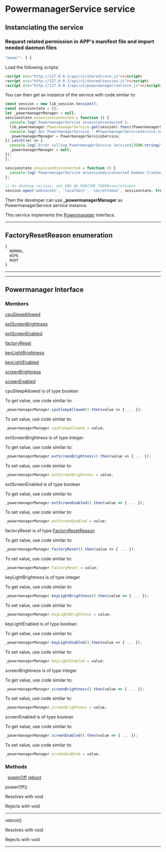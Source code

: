 # PowermanagerService service

## Instanciating the service

### Request related permission in APP's manifest file and import needed daemon files

```javascript
"power": { }
``` 
Load the following scripts:

```html
<script src="http://127.0.0.1/api/v1/shared/core.js"></script>
<script src="http://127.0.0.1/api/v1/shared/session.js"></script>
<script src="http://127.0.0.1/api/v1/powermanager/service.js"></script>
```

You can then get an instance of the service with code similar to:

```javascript
const session = new lib_session.Session();
const sessionstate = {};
let _powermanagerManager = null;
sessionstate.onsessionconnected = function () {
  console.log(`PowermanagerService onsessionconnected`);
  lib_powermanager.PowermanagerService.get(session).then((PowermanagerServiceService) => {
  console.log(`Got PowermanagerService : #PowermanagerServiceService.service_id}`);
  _powermanagerManager = PowermanagerServiceService;
}).catch((e) => {
  console.log(`Error calling PowermanagerService service${JSON.stringify(e)}`);
  _powermanagerManager = null;
});
};

sessionstate.onsessiondisconnected = function () {
  console.log(`PowermanagerService onsessiondisconnected Daemon Crashed`);
};

// On desktop version, set ENV WS_RUNTIME_TOKEN=secrettoken
session.open('websocket', 'localhost', 'secrettoken', sessionstate, true);
```
Then the developer can use **_powermanagerManager** as PowermanagerService service instance.

This service implements the [Powermanager](#interface_Powermanager) interface.

---

## FactoryResetReason enumeration
```javascript
{
  NORMAL,
  WIPE,
  ROOT
}
```

---


---




## Powermanager Interface

### Members

[cpuSleepAllowed](#interface_Powermanager_member_cpuSleepAllowed)

[extScreenBrightness](#interface_Powermanager_member_extScreenBrightness)

[extScreenEnabled](#interface_Powermanager_member_extScreenEnabled)

[factoryReset](#interface_Powermanager_member_factoryReset)

[keyLightBrightness](#interface_Powermanager_member_keyLightBrightness)

[keyLightEnabled](#interface_Powermanager_member_keyLightEnabled)

[screenBrightness](#interface_Powermanager_member_screenBrightness)

[screenEnabled](#interface_Powermanager_member_screenEnabled)


cpuSleepAllowed is of type boolean

To get  value, use code similar to:
```javascript
_powermanagerManager.cpuSleepAllowed().then(value => { ... });
```
To set  value, use code similar to:
```javascript
_powermanagerManager.cpuSleepAllowed = value;
```

extScreenBrightness is of type integer

To get  value, use code similar to:
```javascript
_powermanagerManager.extScreenBrightness().then(value => { ... });
```
To set  value, use code similar to:
```javascript
_powermanagerManager.extScreenBrightness = value;
```

extScreenEnabled is of type boolean

To get  value, use code similar to:
```javascript
_powermanagerManager.extScreenEnabled().then(value => { ... });
```
To set  value, use code similar to:
```javascript
_powermanagerManager.extScreenEnabled = value;
```

factoryReset is of type <a href="#enumeration_FactoryResetReason">FactoryResetReason</a>

To get  value, use code similar to:
```javascript
_powermanagerManager.factoryReset().then(value => { ... });
```
To set  value, use code similar to:
```javascript
_powermanagerManager.factoryReset = value;
```

keyLightBrightness is of type integer

To get  value, use code similar to:
```javascript
_powermanagerManager.keyLightBrightness().then(value => { ... });
```
To set  value, use code similar to:
```javascript
_powermanagerManager.keyLightBrightness = value;
```

keyLightEnabled is of type boolean

To get  value, use code similar to:
```javascript
_powermanagerManager.keyLightEnabled().then(value => { ... });
```
To set  value, use code similar to:
```javascript
_powermanagerManager.keyLightEnabled = value;
```

screenBrightness is of type integer

To get  value, use code similar to:
```javascript
_powermanagerManager.screenBrightness().then(value => { ... });
```
To set  value, use code similar to:
```javascript
_powermanagerManager.screenBrightness = value;
```

screenEnabled is of type boolean

To get  value, use code similar to:
```javascript
_powermanagerManager.screenEnabled().then(value => { ... });
```
To set  value, use code similar to:
```javascript
_powermanagerManager.screenEnabled = value;
```




### Methods
&nbsp;&nbsp;[powerOff](#interface_Powermanager_method_powerOff)  [reboot](#interface_Powermanager_method_reboot)  


  powerOff()

  Resolves with void

  Rejects with void

---

  reboot()

  Resolves with void

  Rejects with void

---
